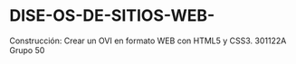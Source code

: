# DISE-OS-DE-SITIOS-WEB-
Construcción: Crear un OVI en formato WEB con HTML5 y CSS3.  301122A Grupo 50

